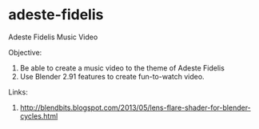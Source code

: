 # adeste-fidelis
Adeste Fidelis Music Video

Objective:
1. Be able to create a music video to the theme of Adeste Fidelis
2. Use Blender 2.91 features to create fun-to-watch video.


Links:
1. http://blendbits.blogspot.com/2013/05/lens-flare-shader-for-blender-cycles.html

